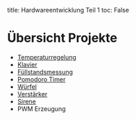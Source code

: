 title: Hardwareentwicklung Teil 1
toc: False

# Übersicht Projekte
* [Temperaturregelung]({filename}temperaturregelung.md)
* [Klavier]({filename}klavier.md)
* [Füllstandsmessung]({filename}fuellstand.md)
* [Pomodoro Timer]({filename}pomodoro.md)
* [Würfel]({filename}wuerfel.md)
* [Verstärker]({filename}verstaerker.md)
* [Sirene]({filename}sirene.md)
* PWM Erzeugung
